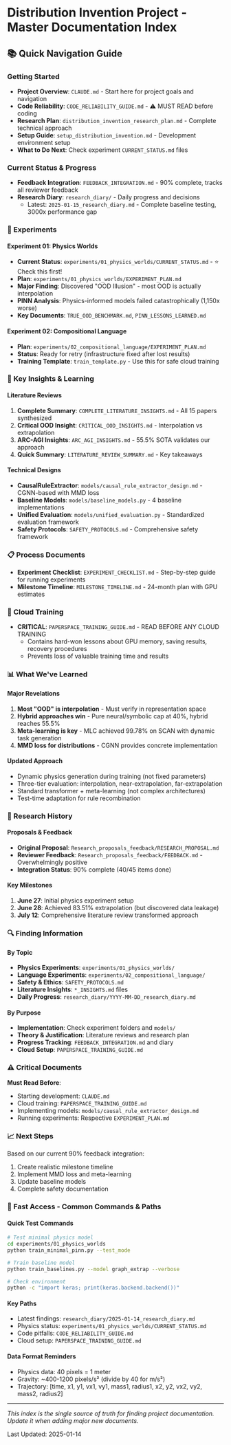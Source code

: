 # Distribution Invention Project - Master Documentation Index

## 📚 Quick Navigation Guide

### Getting Started
- **Project Overview**: `CLAUDE.md` - Start here for project goals and navigation
- **Code Reliability**: `CODE_RELIABILITY_GUIDE.md` - ⚠️ MUST READ before coding
- **Research Plan**: `distribution_invention_research_plan.md` - Complete technical approach
- **Setup Guide**: `setup_distribution_invention.md` - Development environment setup
- **What to Do Next**: Check experiment `CURRENT_STATUS.md` files

### Current Status & Progress
- **Feedback Integration**: `FEEDBACK_INTEGRATION.md` - 90% complete, tracks all reviewer feedback
- **Research Diary**: `research_diary/` - Daily progress and decisions
  - Latest: `2025-01-15_research_diary.md` - Complete baseline testing, 3000x performance gap

### 🔬 Experiments

#### Experiment 01: Physics Worlds
- **Current Status**: `experiments/01_physics_worlds/CURRENT_STATUS.md` - ⭐ Check this first!
- **Plan**: `experiments/01_physics_worlds/EXPERIMENT_PLAN.md`
- **Major Finding**: Discovered "OOD Illusion" - most OOD is actually interpolation
- **PINN Analysis**: Physics-informed models failed catastrophically (1,150x worse)
- **Key Documents**: `TRUE_OOD_BENCHMARK.md`, `PINN_LESSONS_LEARNED.md`

#### Experiment 02: Compositional Language  
- **Plan**: `experiments/02_compositional_language/EXPERIMENT_PLAN.md`
- **Status**: Ready for retry (infrastructure fixed after lost results)
- **Training Template**: `train_template.py` - Use this for safe cloud training

### 🧠 Key Insights & Learning

#### Literature Reviews
1. **Complete Summary**: `COMPLETE_LITERATURE_INSIGHTS.md` - All 15 papers synthesized
2. **Critical OOD Insight**: `CRITICAL_OOD_INSIGHTS.md` - Interpolation vs extrapolation
3. **ARC-AGI Insights**: `ARC_AGI_INSIGHTS.md` - 55.5% SOTA validates our approach
4. **Quick Summary**: `LITERATURE_REVIEW_SUMMARY.md` - Key takeaways

#### Technical Designs
- **CausalRuleExtractor**: `models/causal_rule_extractor_design.md` - CGNN-based with MMD loss
- **Baseline Models**: `models/baseline_models.py` - 4 baseline implementations
- **Unified Evaluation**: `models/unified_evaluation.py` - Standardized evaluation framework
- **Safety Protocols**: `SAFETY_PROTOCOLS.md` - Comprehensive safety framework

### 📋 Process Documents
- **Experiment Checklist**: `EXPERIMENT_CHECKLIST.md` - Step-by-step guide for running experiments
- **Milestone Timeline**: `MILESTONE_TIMELINE.md` - 24-month plan with GPU estimates

### 🚀 Cloud Training
- **CRITICAL**: `PAPERSPACE_TRAINING_GUIDE.md` - READ BEFORE ANY CLOUD TRAINING
  - Contains hard-won lessons about GPU memory, saving results, recovery procedures
  - Prevents loss of valuable training time and results

### 📊 What We've Learned

#### Major Revelations
1. **Most "OOD" is interpolation** - Must verify in representation space
2. **Hybrid approaches win** - Pure neural/symbolic cap at 40%, hybrid reaches 55.5%
3. **Meta-learning is key** - MLC achieved 99.78% on SCAN with dynamic task generation
4. **MMD loss for distributions** - CGNN provides concrete implementation

#### Updated Approach
- Dynamic physics generation during training (not fixed parameters)
- Three-tier evaluation: interpolation, near-extrapolation, far-extrapolation
- Standard transformer + meta-learning (not complex architectures)
- Test-time adaptation for rule recombination

### 📝 Research History

#### Proposals & Feedback
- **Original Proposal**: `Research_proposals_feedback/RESEARCH_PROPOSAL.md`
- **Reviewer Feedback**: `Research_proposals_feedback/FEEDBACK.md` - Overwhelmingly positive
- **Integration Status**: 90% complete (40/45 items done)

#### Key Milestones
1. **June 27**: Initial physics experiment setup
2. **June 28**: Achieved 83.51% extrapolation (but discovered data leakage)
3. **July 12**: Comprehensive literature review transformed approach

### 🔍 Finding Information

#### By Topic
- **Physics Experiments**: `experiments/01_physics_worlds/`
- **Language Experiments**: `experiments/02_compositional_language/`
- **Safety & Ethics**: `SAFETY_PROTOCOLS.md`
- **Literature Insights**: `*_INSIGHTS.md` files
- **Daily Progress**: `research_diary/YYYY-MM-DD_research_diary.md`

#### By Purpose
- **Implementation**: Check experiment folders and `models/`
- **Theory & Justification**: Literature reviews and research plan
- **Progress Tracking**: `FEEDBACK_INTEGRATION.md` and diary
- **Cloud Setup**: `PAPERSPACE_TRAINING_GUIDE.md`

### ⚠️ Critical Documents

**Must Read Before**:
- Starting development: `CLAUDE.md`
- Cloud training: `PAPERSPACE_TRAINING_GUIDE.md`
- Implementing models: `models/causal_rule_extractor_design.md`
- Running experiments: Respective `EXPERIMENT_PLAN.md`

### 📈 Next Steps
Based on our current 90% feedback integration:
1. Create realistic milestone timeline
2. Implement MMD loss and meta-learning
3. Update baseline models
4. Complete safety documentation

### 🚀 Fast Access - Common Commands & Paths

#### Quick Test Commands
```bash
# Test minimal physics model
cd experiments/01_physics_worlds
python train_minimal_pinn.py --test_mode

# Train baseline model
python train_baselines.py --model graph_extrap --verbose

# Check environment
python -c "import keras; print(keras.backend.backend())"
```

#### Key Paths
- Latest findings: `research_diary/2025-01-14_research_diary.md`
- Physics status: `experiments/01_physics_worlds/CURRENT_STATUS.md`
- Code pitfalls: `CODE_RELIABILITY_GUIDE.md`
- Cloud setup: `PAPERSPACE_TRAINING_GUIDE.md`

#### Data Format Reminders
- Physics data: 40 pixels = 1 meter
- Gravity: ~400-1200 pixels/s² (divide by 40 for m/s²)
- Trajectory: [time, x1, y1, vx1, vy1, mass1, radius1, x2, y2, vx2, vy2, mass2, radius2]

---

*This index is the single source of truth for finding project documentation. Update it when adding major new documents.*

Last Updated: 2025-01-14